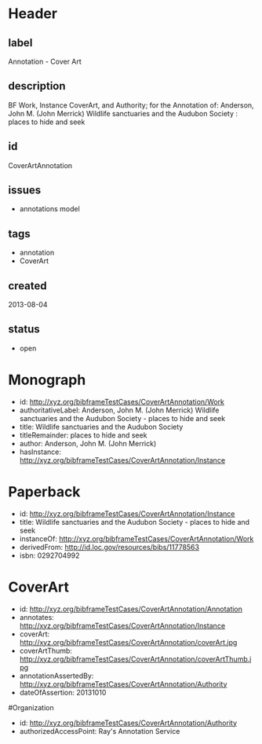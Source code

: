 # Header

## label

Annotation -  Cover Art 

## description

BF Work, Instance CoverArt, and Authority; for the Annotation of: Anderson, John M. (John Merrick) Wildlife sanctuaries and the Audubon Society : places to hide and seek

## id

CoverArtAnnotation

## issues

* annotations model


## tags

* annotation
* CoverArt

## created

2013-08-04

## status

* open

# Monograph 

* id: <http://xyz.org/bibframeTestCases/CoverArtAnnotation/Work>
* authoritativeLabel: Anderson, John M. (John Merrick) Wildlife sanctuaries and the Audubon Society - places to hide and seek
* title: Wildlife sanctuaries and the Audubon Society
* titleRemainder: places to hide and seek
* author: Anderson, John M. (John Merrick) 
* hasInstance: <http://xyz.org/bibframeTestCases/CoverArtAnnotation/Instance>


# Paperback 

* id: <http://xyz.org/bibframeTestCases/CoverArtAnnotation/Instance>
* title: Wildlife sanctuaries and the Audubon Society -  places to hide and seek
* instanceOf: <http://xyz.org/bibframeTestCases/CoverArtAnnotation/Work> 
* derivedFrom: <http://id.loc.gov/resources/bibs/11778563>
* isbn: 0292704992
 
# CoverArt

* id: <http://xyz.org/bibframeTestCases/CoverArtAnnotation/Annotation>
* annotates: <http://xyz.org/bibframeTestCases/CoverArtAnnotation/Instance>
* coverArt:   <http://xyz.org/bibframeTestCases/CoverArtAnnotation/coverArt.jpg>
* coverArtThumb: <http://xyz.org/bibframeTestCases/CoverArtAnnotation/coverArtThumb.jpg>
* annotationAssertedBy: <http://xyz.org/bibframeTestCases/CoverArtAnnotation/Authority>
* dateOfAssertion: 20131010

#Organization
* id: <http://xyz.org/bibframeTestCases/CoverArtAnnotation/Authority>
* authorizedAccessPoint: Ray's Annotation Service

